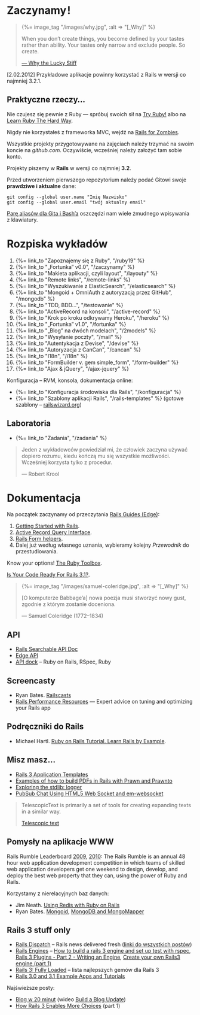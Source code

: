 # Zaczynamy !

<blockquote>
  {%= image_tag "/images/why.jpg", :alt => "[_Why]" %}
  <p>
    When you don’t create things, you become defined by your tastes
    rather than ability. Your tastes only narrow and exclude people.
    So create.
  </p>
  <p class="author"><a href="http://www.smashingmagazine.com/2010/05/15/why-a-tale-of-a-post-modern-genius/">— Why the Lucky Stiff</a></p>
</blockquote>

[2.02.2012] Przykładowe aplikacje powinny korzystać z Rails
w wersji co najmniej 3.2.1.


## Praktyczne rzeczy…

Nie czujesz się pewnie z Ruby — spróbuj swoich sił na [Try Ruby!](http://tryruby.org/)
albo na [Learn Ruby The Hard Way](http://ruby.learncodethehardway.org/).

Nigdy nie korzystałeś z frameworka MVC, wejdź na
[Rails for Zombies](http://www.codeschool.com/courses/rails-for-zombies).

Wszystkie projekty przygotowywane na zajęciach należy trzymać na swoim
koncie na *github.com*.
Oczywiście, wcześniej należy założyć tam sobie konto.

Projekty piszemy w **Rails** w wersji co najmniej **3.2**.

Przed utworzeniem pierwszego repozytorium
należy podać Gitowi swoje **prawdziwe i aktualne** dane:

    git config --global user.name "Imię Nazwisko"
    git config --global user.email "twój aktualny email"


<a href="http://wbzyl.inf.ug.edu.pl/sp/git">Parę aliasów dla Gita i Bash’a</a>
oszczędzi nam wiele żmudnego wpisywania z klawiatury.


# Rozpiska wykładów

1. {%= link_to "Zapoznajemy się z Ruby", "/ruby19" %}
1. {%= link_to "„Fortunka” v0.0", "/zaczynamy" %}
1. {%= link_to "Makieta aplikacji, czyli layout", "/layouty" %}
1. {%= link_to "Remote links", "/remote-links" %}
1. {%= link_to "Wyszukiwanie z ElasticSearch", "/elasticsearch" %}
1. {%= link_to "Mongoid + OmniAuth z autoryzacją przez GitHub", "/mongodb" %}
1. {%= link_to "TDD, BDD…", "/testowanie" %}
1. {%= link_to "ActiveRecord na konsoli", "/active-record" %}
1. {%= link_to "Krok po kroku odkrywamy Heroku", "/heroku" %}
1. {%= link_to "„Fortunka” v1.0", "/fortunka" %}
1. {%= link_to "„Blog” na dwóch modelach", "/2models" %}
1. {%= link_to "Wysyłanie poczty", "/mail" %}
1. {%= link_to "Autentykacja z Devise", "/devise" %}
1. {%= link_to "Autoryzacja z CanCan", "/cancan" %}
1. {%= link_to "I18n", "/i18n" %}
1. {%= link_to "FormBuilder v. gem simple_form", "/form-builder" %}
1. {%= link_to "Ajax & jQuery", "/ajax-jquery" %}

<!--

TODO:

1. {%= link_to "Aplikacja „Leniwiec” (klon pastie)", "/pastie" %}
1. {%= link_to "Aplikacja „Todo”", "/todo" %}
1. {%= link_to "Aplikacja „Blog”", "/blog" %}
1. {%= link_to "Aplikacja „Store”", "/store" %}
1. {%= link_to "Aplikacja „Ale kino”", "/ale-kino" %}
1. {%= link_to "Wyszukiwanie", "/searching" %}
1. {%= link_to "Bezpieczeństwo", "/security" %}
1. {%= link_to "Caching", "/caching" %}
1. {%= link_to "Walidacja", "/walidacja" %}
1. {%= link_to "Autentykacja z Authlogic", "/authlogic" %}
-->

<!--
1. {%= link_to "Mobile apps", "/mobile" %}
1. {%= link_to "Autoryzacja I", "/authorization" %}
1. {%= link_to "Autoryzacja II", "/declarative-authorization" %}
-->

Konfiguracja – RVM, konsola, dokumentacja online:

* {%= link_to "Konfiguracja środowiska dla Rails", "/konfiguracja" %}
* {%= link_to "Szablony aplikacji Rails", "/rails-templates" %}
  (gotowe szablony – [railswizard.org](http://railswizard.org/))

## Laboratoria

* {%= link_to "Zadania", "/zadania" %}


<blockquote>
  <p>
    Jeden z wykładowców powiedział mi, że człowiek
    zaczyna używać dopiero rozumu, kiedu kończą mu się
    wszystkie możliwości. Wcześniej korzysta tylko
    z procedur.
  </p>
  <p class="author">— Robert Krool</p>
</blockquote>

# Dokumentacja

Na początek zaczynamy od przeczytania
[Rails Guides (Edge)](http://guides.rails.info/):

1. [Getting Started with Rails](http://guides.rubyonrails.org/getting_started.html).
2. [Active Record Query Interface](http://guides.rubyonrails.org/active_record_querying.html).
3. [Rails Form helpers](http://guides.rubyonrails.org/form_helpers.html).
4. Dalej już według własnego uznania,
   wybieramy kolejny *Przewodnik* do przestudiowania.

Know your options! [The Ruby Toolbox](http://ruby-toolbox.com/).

[Is Your Code Ready For Rails 3.1?](http://www.railsplugins.org/).


<blockquote>
  {%= image_tag "/images/samuel-coleridge.jpg", :alt => "[_Why]" %}
  <p>
    [O komputerze Babbage’a]
    nowa poezja musi stworzyć nowy gust,
    zgodnie z którym zostanie doceniona.
  </p>
  <p class="author">— Samuel Coleridge (1772–1834)</p>
</blockquote>

## API

* [Rails Searchable API Doc](http://railsapi.com/)
* [Edge API](http://edgeapi.rubyonrails.org/)
* [API dock](http://apidock.com/) – Ruby on Rails, RSpec, Ruby


## Screencasty

* Ryan Bates. [Railscasts](http://railscasts.com/)
* [Rails Performance Resources](http://railslab.newrelic.com/) —
  Expert advice on tuning and optimizing your Rails app


## Podręczniki do Rails

* Michael Hartl.
  [Ruby on Rails Tutorial. Learn Rails by Example](http://www.railstutorial.org/book).


## Misz masz…

* [Rails 3 Application Templates](https://github.com/RailsApps/rails3-application-templates)
* [Examples of how to build PDFs in Rails with Prawn and Prawnto](http://prawn.heroku.com/)
* [Exploring the stdlib: logger](http://rbjl.net/50-exploring-the-stdlib-logger)
* [PubSub Chat Using HTML5 Web Socket and em-websocket](http://railstech.com/2011/12/pubsub-chat-using-html5-web-socket-and-em-websocket/)


<blockquote>
 <p>
  TelescopicText is primarily a set of tools for creating expanding texts in a similar way.
 </p>
 <p class="author"><a href="http://www.telescopictext.org/">Telescopic text</a></p>
</blockquote>

## Pomysły na aplikacje WWW

Rails Rumble Leaderboard
[2009](http://r09.railsrumble.com/entries),
[2010](http://r10.railsrumble.com/entries):
The Rails Rumble is an annual 48 hour web application development
competition in which teams of skilled web application developers get
one weekend to design, develop, and deploy the best web property that
they can, using the power of Ruby and Rails.

Korzystamy z nierelacyjnych baz danych:

* Jim Neath.
  [Using Redis with Ruby on Rails](http://jimneath.org/2011/03/24/using-redis-with-ruby-on-rails.html)
* Ryan Bates.
  [Mongoid](http://railscasts.com/episodes/238-mongoid),
  [MongoDB and MongoMapper](http://railscasts.com/episodes/194-mongodb-and-mongomapper)


## Rails 3 stuff only

* [Rails Dispatch](http://www.railsdispatch.com/) – Rails
  news delivered fresh
  ([linki do wszystkich postów](http://www.railsdispatch.com/posts))
* [Rails Engines](http://edgeapi.rubyonrails.org/classes/Rails/Engine.html) –
  [How to build a rails 3 engine and set up test with rspec](http://olympiad.posterous.com/how-to-building-a-rails-3-engine-and-set-up-t),
  [Rails 3 Plugins - Part 2 - Writing an Engine](http://www.themodestrubyist.com/2010/03/05/rails-3-plugins---part-2---writing-an-engine/),
  [Create your own Rails3 engine (part 1)](http://ror-e.com/info/videos/5)
* [Rails 3: Fully Loaded](http://intridea.com/2011/5/13/rails3-gems) – lista najlepszych gemów dla Rails 3
* [Rails 3.0 and 3.1 Example Apps and Tutorials](http://railsapps.github.com/)

Najświeższe posty:

* [Blog w 20 minut](http://www.railsdispatch.com/posts/rails-3-makes-life-better)
  (wideo [Build a Blog Update](http://vimeo.com/10732081))
* [How Rails 3 Enables More Choices](http://www.railsdispatch.com/posts/how-rails-3-enables-more-choices-part-1) (part 1)


[railsplugins]: http://www.railsplugins.org/ "Is Your Plugin Ready For Rails 3?"
